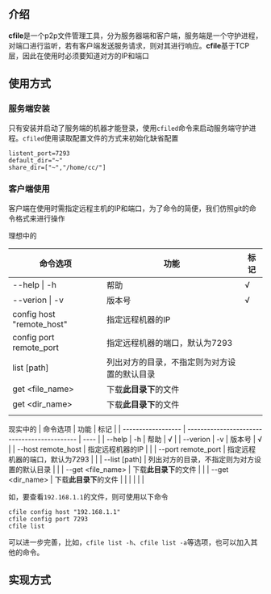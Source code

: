 ## 介绍

**cfile**是一个p2p文件管理工具，分为服务器端和客户端，服务端是一个守护进程，对端口进行监听，若有客户端发送服务请求，则对其进行响应。**cfile**基于TCP层，因此在使用时必须要知道对方的IP和端口

## 使用方式

### 服务端安装

只有安装并启动了服务端的机器才能登录，使用`cfiled`命令来启动服务端守护进程。`cfiled`使用读取配置文件的方式来初始化缺省配置

```
listent_port=7293
default_dir="~"
share_dir=["~","/home/cc/"]
```

### 客户端使用

客户端在使用时需指定远程主机的IP和端口，为了命令的简便，我们仿照git的命令格式来进行操作



理想中的

| 命令选项                  | 功能                                         | 标记 |
| ------------------------- | -------------------------------------------- | ---- |
| --help \| -h              | 帮助                                         | √    |
| --verion \| -v            | 版本号                                       | √    |
| config host "remote_host" | 指定远程机器的IP                             |      |
| config port remote_port   | 指定远程机器的端口，默认为7293               |      |
| list [path]               | 列出对方的目录，不指定则为对方设置的默认目录 |      |
| get <file_name>           | 下载**此目录下**的文件                       |      |
| get <dir_name>            | 下载**此目录下**的文件                       |      |
|                           |                                              |      |
现实中的
| 命令选项           | 功能                                         | 标记 |
| ------------------ | -------------------------------------------- | ---- |
| --help \| -h       | 帮助                                         | √    |
| --verion \| -v     | 版本号                                       | √    |
| --host remote_host | 指定远程机器的IP                             |      |
| --port remote_port | 指定远程机器的端口，默认为7293               |      |
| --list [path]      | 列出对方的目录，不指定则为对方设置的默认目录 |      |
| --get <file_name>  | 下载**此目录下**的文件                       |      |
| --get <dir_name>   | 下载**此目录下**的文件                       |      |
|                    |                                              |      |

如，要查看`192.168.1.1`的文件，则可使用以下命令

```shell
cfile config host "192.168.1.1"
cfile config port 7293
cfile list
```

可以进一步完善，比如，`cfile list -h`、`cfile list -a`等选项，也可以加入其他的命令。

## 实现方式


